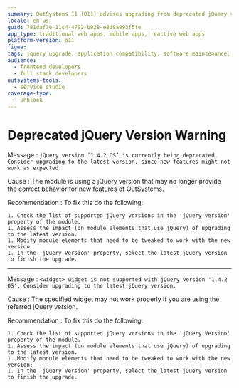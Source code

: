 ```yaml
---
summary: OutSystems 11 (O11) advises upgrading from deprecated jQuery version '1.4.2 OS' to ensure compatibility and functionality of new features.
locale: en-us
guid: 781daf7e-11c4-4792-b928-e8d9a993f5fe
app_type: traditional web apps, mobile apps, reactive web apps
platform-version: o11
figma:
tags: jquery upgrade, application compatibility, software maintenance, web development, platform-specific advice
audience:
  - frontend developers
  - full stack developers
outsystems-tools:
  - service studio
coverage-type:
  - unblock
---
```


# Deprecated jQuery Version Warning

Message
:   `jQuery version ‘1.4.2 OS’ is currently being deprecated. Consider upgrading to the latest version, since new features might not work as expected.`

Cause
:   The module is using a jQuery version that may no longer provide the correct behavior for new features of OutSystems.

Recommendation
:   To fix this do the following:

    1. Check the list of supported jQuery versions in the 'jQuery Version' property of the module.
    1. Assess the impact (on module elements that use jQuery) of upgrading to the latest version.
    1. Modify module elements that need to be tweaked to work with the new version.
    1. In the 'jQuery Version' property, select the latest jQuery version to finish the upgrade.

---

Message
:   `<widget> widget is not supported with jQuery version '1.4.2 OS'. Consider upgrading to the latest jQuery version.`

Cause
:   The specified widget may not work properly if you are using the referred jQuery version.

Recommendation
:   To fix this do the following:

    1. Check the list of supported jQuery versions in the 'jQuery Version' property of the module.
    1. Assess the impact (on module elements that use jQuery) of upgrading to the latest version.
    1. Modify module elements that need to be tweaked to work with the new version;
    1. In the 'jQuery Version' property, select the latest jQuery version to finish the upgrade.
